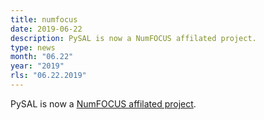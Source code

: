 ```yaml
---
title: numfocus
date: 2019-06-22
description: PySAL is now a NumFOCUS affilated project.
type: news
month: "06.22"
year: "2019"
rls: "06.22.2019"
---
```


PySAL is now a <a href="https://numfocus.org/sponsored-projects/affiliated-projects">NumFOCUS affilated project</a>.